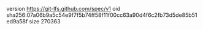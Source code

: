 version https://git-lfs.github.com/spec/v1
oid sha256:07a06b9a5c54e9f7f5b74ff58f11f00cc63a90d4f6c2fb73d5de85b51ed9a58f
size 270363
